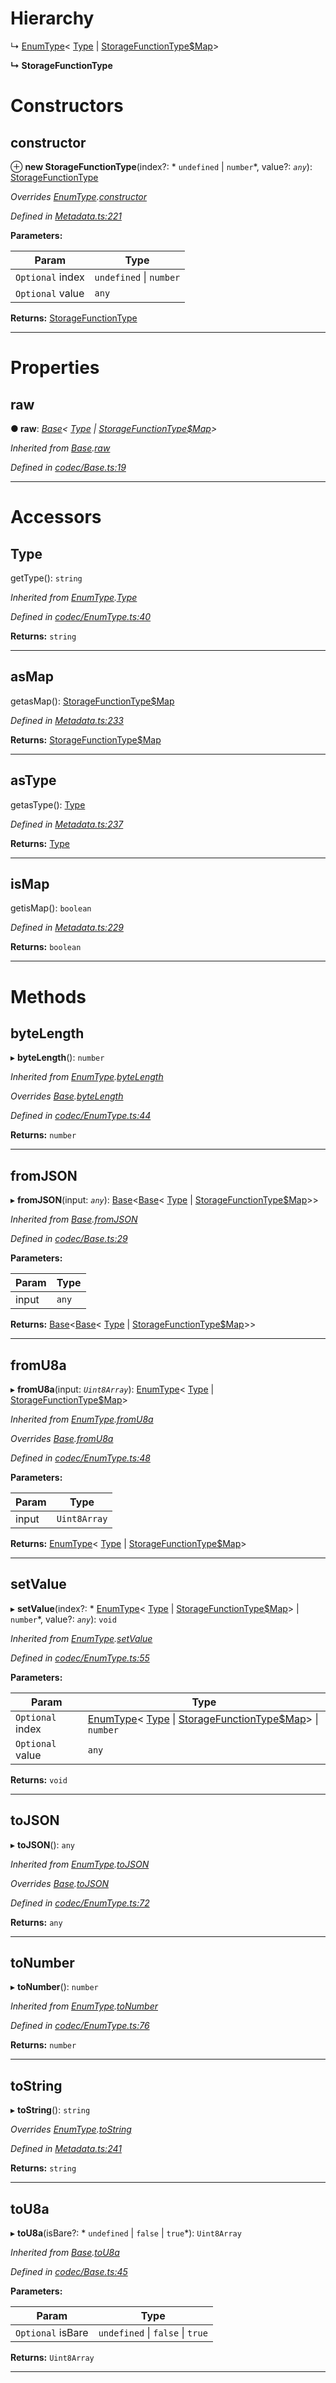 

# Hierarchy

↳  [EnumType](_codec_enumtype_.enumtype.md)< [Type](_type_.type.md) &#124; [StorageFunctionType$Map](_metadata_.storagefunctiontype_map.md)>

**↳ StorageFunctionType**

# Constructors

<a id="constructor"></a>

##  constructor

⊕ **new StorageFunctionType**(index?: * `undefined` &#124; `number`*, value?: *`any`*): [StorageFunctionType](_metadata_.storagefunctiontype.md)

*Overrides [EnumType](_codec_enumtype_.enumtype.md).[constructor](_codec_enumtype_.enumtype.md#constructor)*

*Defined in [Metadata.ts:221](https://github.com/polkadot-js/api/blob/dd521f0/packages/types/src/Metadata.ts#L221)*

**Parameters:**

| Param | Type |
| ------ | ------ |
| `Optional` index |  `undefined` &#124; `number`|
| `Optional` value | `any` |

**Returns:** [StorageFunctionType](_metadata_.storagefunctiontype.md)

___

# Properties

<a id="raw"></a>

##  raw

**● raw**: *[Base](_codec_base_.base.md)< [Type](_type_.type.md) &#124; [StorageFunctionType$Map](_metadata_.storagefunctiontype_map.md)>*

*Inherited from [Base](_codec_base_.base.md).[raw](_codec_base_.base.md#raw)*

*Defined in [codec/Base.ts:19](https://github.com/polkadot-js/api/blob/dd521f0/packages/types/src/codec/Base.ts#L19)*

___

# Accessors

<a id="type"></a>

##  Type

getType(): `string`

*Inherited from [EnumType](_codec_enumtype_.enumtype.md).[Type](_codec_enumtype_.enumtype.md#type)*

*Defined in [codec/EnumType.ts:40](https://github.com/polkadot-js/api/blob/dd521f0/packages/types/src/codec/EnumType.ts#L40)*

**Returns:** `string`

___
<a id="asmap"></a>

##  asMap

getasMap(): [StorageFunctionType$Map](_metadata_.storagefunctiontype_map.md)

*Defined in [Metadata.ts:233](https://github.com/polkadot-js/api/blob/dd521f0/packages/types/src/Metadata.ts#L233)*

**Returns:** [StorageFunctionType$Map](_metadata_.storagefunctiontype_map.md)

___
<a id="astype"></a>

##  asType

getasType(): [Type](_type_.type.md)

*Defined in [Metadata.ts:237](https://github.com/polkadot-js/api/blob/dd521f0/packages/types/src/Metadata.ts#L237)*

**Returns:** [Type](_type_.type.md)

___
<a id="ismap"></a>

##  isMap

getisMap(): `boolean`

*Defined in [Metadata.ts:229](https://github.com/polkadot-js/api/blob/dd521f0/packages/types/src/Metadata.ts#L229)*

**Returns:** `boolean`

___

# Methods

<a id="bytelength"></a>

##  byteLength

▸ **byteLength**(): `number`

*Inherited from [EnumType](_codec_enumtype_.enumtype.md).[byteLength](_codec_enumtype_.enumtype.md#bytelength)*

*Overrides [Base](_codec_base_.base.md).[byteLength](_codec_base_.base.md#bytelength)*

*Defined in [codec/EnumType.ts:44](https://github.com/polkadot-js/api/blob/dd521f0/packages/types/src/codec/EnumType.ts#L44)*

**Returns:** `number`

___
<a id="fromjson"></a>

##  fromJSON

▸ **fromJSON**(input: *`any`*): [Base](_codec_base_.base.md)<[Base](_codec_base_.base.md)< [Type](_type_.type.md) &#124; [StorageFunctionType$Map](_metadata_.storagefunctiontype_map.md)>>

*Inherited from [Base](_codec_base_.base.md).[fromJSON](_codec_base_.base.md#fromjson)*

*Defined in [codec/Base.ts:29](https://github.com/polkadot-js/api/blob/dd521f0/packages/types/src/codec/Base.ts#L29)*

**Parameters:**

| Param | Type |
| ------ | ------ |
| input | `any` |

**Returns:** [Base](_codec_base_.base.md)<[Base](_codec_base_.base.md)< [Type](_type_.type.md) &#124; [StorageFunctionType$Map](_metadata_.storagefunctiontype_map.md)>>

___
<a id="fromu8a"></a>

##  fromU8a

▸ **fromU8a**(input: *`Uint8Array`*): [EnumType](_codec_enumtype_.enumtype.md)< [Type](_type_.type.md) &#124; [StorageFunctionType$Map](_metadata_.storagefunctiontype_map.md)>

*Inherited from [EnumType](_codec_enumtype_.enumtype.md).[fromU8a](_codec_enumtype_.enumtype.md#fromu8a)*

*Overrides [Base](_codec_base_.base.md).[fromU8a](_codec_base_.base.md#fromu8a)*

*Defined in [codec/EnumType.ts:48](https://github.com/polkadot-js/api/blob/dd521f0/packages/types/src/codec/EnumType.ts#L48)*

**Parameters:**

| Param | Type |
| ------ | ------ |
| input | `Uint8Array` |

**Returns:** [EnumType](_codec_enumtype_.enumtype.md)< [Type](_type_.type.md) &#124; [StorageFunctionType$Map](_metadata_.storagefunctiontype_map.md)>

___
<a id="setvalue"></a>

##  setValue

▸ **setValue**(index?: * [EnumType](_codec_enumtype_.enumtype.md)< [Type](_type_.type.md) &#124; [StorageFunctionType$Map](_metadata_.storagefunctiontype_map.md)> &#124; `number`*, value?: *`any`*): `void`

*Inherited from [EnumType](_codec_enumtype_.enumtype.md).[setValue](_codec_enumtype_.enumtype.md#setvalue)*

*Defined in [codec/EnumType.ts:55](https://github.com/polkadot-js/api/blob/dd521f0/packages/types/src/codec/EnumType.ts#L55)*

**Parameters:**

| Param | Type |
| ------ | ------ |
| `Optional` index |  [EnumType](_codec_enumtype_.enumtype.md)< [Type](_type_.type.md) &#124; [StorageFunctionType$Map](_metadata_.storagefunctiontype_map.md)> &#124; `number`|
| `Optional` value | `any` |

**Returns:** `void`

___
<a id="tojson"></a>

##  toJSON

▸ **toJSON**(): `any`

*Inherited from [EnumType](_codec_enumtype_.enumtype.md).[toJSON](_codec_enumtype_.enumtype.md#tojson)*

*Overrides [Base](_codec_base_.base.md).[toJSON](_codec_base_.base.md#tojson)*

*Defined in [codec/EnumType.ts:72](https://github.com/polkadot-js/api/blob/dd521f0/packages/types/src/codec/EnumType.ts#L72)*

**Returns:** `any`

___
<a id="tonumber"></a>

##  toNumber

▸ **toNumber**(): `number`

*Inherited from [EnumType](_codec_enumtype_.enumtype.md).[toNumber](_codec_enumtype_.enumtype.md#tonumber)*

*Defined in [codec/EnumType.ts:76](https://github.com/polkadot-js/api/blob/dd521f0/packages/types/src/codec/EnumType.ts#L76)*

**Returns:** `number`

___
<a id="tostring"></a>

##  toString

▸ **toString**(): `string`

*Overrides [EnumType](_codec_enumtype_.enumtype.md).[toString](_codec_enumtype_.enumtype.md#tostring)*

*Defined in [Metadata.ts:241](https://github.com/polkadot-js/api/blob/dd521f0/packages/types/src/Metadata.ts#L241)*

**Returns:** `string`

___
<a id="tou8a"></a>

##  toU8a

▸ **toU8a**(isBare?: * `undefined` &#124; `false` &#124; `true`*): `Uint8Array`

*Inherited from [Base](_codec_base_.base.md).[toU8a](_codec_base_.base.md#tou8a)*

*Defined in [codec/Base.ts:45](https://github.com/polkadot-js/api/blob/dd521f0/packages/types/src/codec/Base.ts#L45)*

**Parameters:**

| Param | Type |
| ------ | ------ |
| `Optional` isBare |  `undefined` &#124; `false` &#124; `true`|

**Returns:** `Uint8Array`

___

